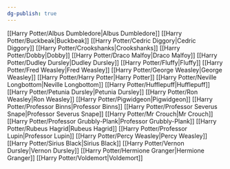 ```yaml
---
dg-publish: true
---
```

[[Harry Potter/Albus Dumbledore\|Albus Dumbledore]]
[[Harry Potter/Buckbeak\|Buckbeak]]
[[Harry Potter/Cedric Diggory\|Cedric Diggory]]
[[Harry Potter/Crookshanks\|Crookshanks]]
[[Harry Potter/Dobby\|Dobby]]
[[Harry Potter/Draco Malfoy\|Draco Malfoy]]
[[Harry Potter/Dudley Dursley\|Dudley Dursley]]
[[Harry Potter/Fluffy\|Fluffy]]
[[Harry Potter/Fred Weasley\|Fred Weasley]]
[[Harry Potter/George Weasley\|George Weasley]]
[[Harry Potter/Harry Potter\|Harry Potter]]
[[Harry Potter/Neville Longbottom\|Neville Longbottom]]
[[Harry Potter/Hufflepuff\|Hufflepuff]]
[[Harry Potter/Petunia Dursley\|Petunia Dursley]]
[[Harry Potter/Ron Weasley\|Ron Weasley]]
[[Harry Potter/Pigwidgeon\|Pigwidgeon]]
[[Harry Potter/Professor Binns\|Professor Binns]]
[[Harry Potter/Professor Severus Snape\|Professor Severus Snape]]
[[Harry Potter/Mr Crouch\|Mr Crouch]]
[[Harry Potter/Professor Grubbly-Plank\|Professor Grubbly-Plank]]
[[Harry Potter/Rubeus Hagrid\|Rubeus Hagrid]]
[[Harry Potter/Professor Lupin\|Professor Lupin]]
[[Harry Potter/Percy Weasley\|Percy Weasley]]
[[Harry Potter/Sirius Black\|Sirius Black]]
[[Harry Potter/Vernon Dursley\|Vernon Dursley]]
[[Harry Potter/Hermione Granger\|Hermione Granger]]
[[Harry Potter/Voldemort\|Voldemort]]
